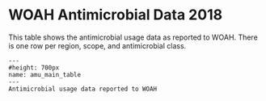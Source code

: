 # WOAH Antimicrobial Data 2018
<p>
This table shows the antimicrobial usage data as reported to WOAH. There is one row per region, scope, and antimicrobial class.
</p>

```{figure} ../Images/amu_main_table.png
---
#height: 700px
name: amu_main_table
---
Antimicrobial usage data reported to WOAH
```

